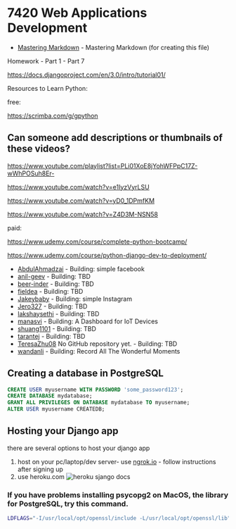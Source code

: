 # 7420 Web Applications Development

* [Mastering Markdown](https://guides.github.com/features/mastering-markdown/) - Mastering Markdown (for creating this file)



Homework - Part 1 - Part 7

https://docs.djangoproject.com/en/3.0/intro/tutorial01/



Resources to Learn Python:


free:

https://scrimba.com/g/gpython

## Can someone add descriptions or thumbnails of these videos?

https://www.youtube.com/playlist?list=PLi01XoE8jYohWFPpC17Z-wWhPOSuh8Er-

https://www.youtube.com/watch?v=e1IyzVyrLSU

https://www.youtube.com/watch?v=yD0_1DPmfKM

https://www.youtube.com/watch?v=Z4D3M-NSN58


paid: 

https://www.udemy.com/course/complete-python-bootcamp/

https://www.udemy.com/course/python-django-dev-to-deployment/


* [AbdulAhmadzai](https://github.com/AbdulAhmadzai/WebApplicationAssignment1) - Building: simple facebook
* [anil-geev](https://github.com/anil-geev/Assignment1_7420) - Building: TBD
* [beer-inder](https://github.com/beer-inder/Assignment1_7420_WebApp) - Building: TBD
* [fieldea](https://github.com/fieldea/WADA1) - Building: TBD
* [Jakeybaby](https://github.com/Jakeybaby/Assignemnt17420) - Building: simple Instagram
* [Jero327](https://github.com/Jero327/7420-Assessment) - Building: TBD
* [lakshaysethi](https://github.com/lakshaysethi/Assignment-1-7420-ls) - Building: TBD
* [manasvi](https://github.com/Manasvityagi/webapp_7420) - Building: A Dashboard for IoT Devices
* [shuang1101](https://github.com/shuang1101/WebAppAssignment1) - Building: TBD
* [tarantej](https://github.com/tarantej/assignment1_7420) - Building: TBD
* [TeresaZhu08](https://github.com/TeresaZhu) No GitHub repository yet. - Building: TBD
* [wandanli](https://github.com/wandanli/Web_App_Dev_Assignment1) - Building: Record All The Wonderful Moments


## Creating a database in PostgreSQL

```sql
CREATE USER myusername WITH PASSWORD 'some_password123';
CREATE DATABASE mydatabase;
GRANT ALL PRIVILEGES ON DATABASE mydatabase TO myusername;
ALTER USER myusername CREATEDB;
```

## Hosting your Django app
there are several options to host your django app
1. host on your pc/laptop/dev server- use [ngrok.io](https://ngrok.io) - follow instructions after signing up
2. use heroku.com ![heroku sjango docs](https://devcenter.heroku.com/articles/deploying-python)

### If you have problems installing psycopg2 on MacOS, the library for PostgreSQL, try this command.
```bash
LDFLAGS="-I/usr/local/opt/openssl/include -L/usr/local/opt/openssl/lib" pip install --upgrade psycopg2
```
